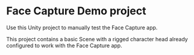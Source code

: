 # Face Capture Demo project

Use this Unity project to manually test the Face Capture app.

This project contains a basic Scene with a rigged character head already configured to work with the Face Capture app.
